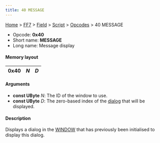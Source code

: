 ```yaml
---
title: 40 MESSAGE
---
```


[Home](Main%20Page.md) > [FF7](FF7.md) > [Field](FF7/Field.md) > [Script](FF7/Field/Script.md) > [Opcodes](FF7/Field/Script/Opcodes.md) > 40 MESSAGE

-   Opcode: **0x40**
-   Short name: **MESSAGE**
-   Long name: Message display

#### Memory layout

| 0x40 | *N* | *D* |
|------|-----|-----|

#### Arguments

-   **const UByte** *N*: The ID of the window to use.
-   **const UByte** *D*: The zero-based index of the [dialog][] that
    will be displayed.

#### Description

Displays a dialog in the [WINDOW][] that has previously been initialised
to display this dialog.

  [dialog]: FF7/Field/Script.md "wikilink"
  [WINDOW]: FF7/Field/Script/Opcodes/50%20WINDOW.md "wikilink"
